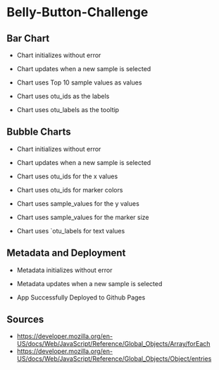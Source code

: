 # Belly-Button-Challenge

## Bar Chart 
- Chart initializes without error 

- Chart updates when a new sample is selected 

- Chart uses Top 10 sample values as values 

- Chart uses otu_ids as the labels 

- Chart uses otu_labels as the tooltip 

## Bubble Charts 
- Chart initializes without error 

- Chart updates when a new sample is selected 

- Chart uses otu_ids for the x values 

- Chart uses otu_ids for marker colors 

- Chart uses sample_values for the y values 

- Chart uses sample_values for the marker size 

- Chart uses `otu_labels for text values 

## Metadata and Deployment 
- Metadata initializes without error 

- Metadata updates when a new sample is selected 

- App Successfully Deployed to Github Pages 


## Sources
- https://developer.mozilla.org/en-US/docs/Web/JavaScript/Reference/Global_Objects/Array/forEach
- https://developer.mozilla.org/en-US/docs/Web/JavaScript/Reference/Global_Objects/Object/entries